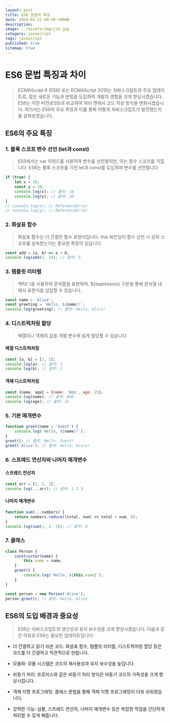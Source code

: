 ```yaml
---
layout: post
title: ES6 문법의 특징
date: 2024-05-21 09:59 +0900
description: 
image: ../assets/img/jsb.jpg
category: javascript
tags: javascript 
published: true
sitemap: true
---
```


# ES6 문법 특징과 차이 
> ECMAScript 6 (ES6) 또는 ECMAScript 2015는 자바스크립트의 주요 업데이트로, 많은 새로운 기능과 문법을 도입하여 개발자 경험을 크게 향상시켰습니다. ES6는 이전 버전(ES5)과 비교하여 여러 면에서 코드 작성 방식을 변화시켰습니다. 여기서는 ES6의 주요 특징과 이를 통해 어떻게 자바스크립트가 발전했는지를 살펴보겠습니다.

## ES6의 주요 특징
 
### 1. 블록 스코프 변수 선언 (let과 const)
> ES5에서는 var 키워드를 사용하여 변수를 선언했지만, 이는 함수 스코프를 가집니다. ES6는 블록 스코프를 가진 let과 const를 도입하여 변수를 선언합니다

````javascript
if (true) {
    let x = 10;
    const y = 20;
    console.log(x); // 출력: 10
    console.log(y); // 출력: 20
}
// console.log(x); // ReferenceError
// console.log(y); // ReferenceError

````

### 2. 화살표 함수
> 화살표 함수는 더 간결한 함수 표현식입니다. this 바인딩이 함수 선언 시 상위 스코프를 상속받는다는 중요한 특징이 있습니다.

````javascript
const add = (a, b) => a + b;
console.log(add(2, 3)); // 출력: 5

````

### 3. 템플릿 리터럴
> 백틱(`)을 사용하여 문자열을 표현하며, ${expression} 구문을 통해 문자열 내에서 표현식을 삽입할 수 있습니다.

````javascript
const name = 'Alice';
const greeting = `Hello, ${name}!`;
console.log(greeting); // 출력: Hello, Alice!
````

### 4. 디스트럭처링 할당
> 배열이나 객체의 값을 개별 변수에 쉽게 할당할 수 있습니다.

#### 배열 디스트럭처링

````javascript
const [a, b] = [1, 2];
console.log(a); // 출력: 1
console.log(b); // 출력: 2

````

#### 객체 디스트럭처링
````javascript
const {name, age} = {name: 'Bob', age: 25};
console.log(name); // 출력: Bob
console.log(age); // 출력: 25

````

### 5. 기본 매개변수

````javascript
function greet(name = 'Guest') {
    console.log(`Hello, ${name}!`);
}
greet(); // 출력: Hello, Guest!
greet('Alice'); // 출력: Hello, Alice!

````

### 6. 스프레드 연산자와 나머지 매개변수

#### 스프레드 연산자

````javascript
const arr = [1, 2, 3];
console.log(...arr); // 출력: 1 2 3
````
#### 나머지 매개변수

````javascript
function sum(...numbers) {
    return numbers.reduce((total, num) => total + num, 0);
}
console.log(sum(1, 2, 3)); // 출력: 6

````
### 7. 클래스 

````javascript
class Person {
    constructor(name) {
        this.name = name;
    }
    greet() {
        console.log(`Hello, ${this.name}`);
    }
}

const person = new Person('Alice');
person.greet(); // 출력: Hello, Alice

````

## ES6의 도입 배경과 중요성
> ES6는 자바스크립트의 생산성과 유지 보수성을 크게 향상시켰습니다. 다음과 같은 이유로 ES6는 중요한 업데이트입니다:

- 더 간결하고 읽기 쉬운 코드: 화살표 함수, 템플릿 리터럴, 디스트럭처링 할당 등은 코드를 더 간결하고 직관적으로 만듭니다. <br>

- 모듈화: 모듈 시스템은 코드의 재사용성과 유지 보수성을 높입니다. <br>

- 비동기 처리: 프로미스와 같은 비동기 처리 방식은 비동기 코드의 가독성을 크게 향상시킵니다. <br>

- 객체 지향 프로그래밍: 클래스 문법을 통해 객체 지향 프로그래밍이 더욱 쉬워졌습니다. <br>

- 강력한 기능: 심볼, 스프레드 연산자, 나머지 매개변수 등은 복잡한 작업을 간단하게 처리할 수 있게 해줍니다. <br>